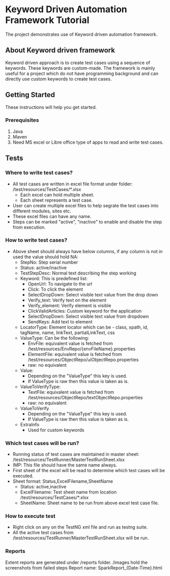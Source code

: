# Keyword Driven Automation Framework Tutorial

The project demonstrates use of Keyword driven automation framework.

## About Keyword driven framework

Keyword driven approach is to create test cases using a sequence of keywords. These keywords are custom-made.
The framework is mainly useful for a project which do not have programming background and can directly use custom keywords to create test cases.


## Getting Started

These instructions will help you get started.

### Prerequisites

1. Java
2. Maven
3. Need MS excel or Libre office type of apps to read and write test cases.

## Tests

### Where to write test cases?

* All test cases are written in excel file format under folder: /test/resources/TestCases/*.xlsx
  - Each excel can hold multiple sheet.
  - Each sheet represents a test case.
* User can create multiple excel files to help segrate the test cases into different modules, sites etc.
* These excel files can have any name.
* Steps can be marked "active", "inactive" to enable and disable the step from execution.

### How to write test cases?

* Above sheet should always have below columns, if any column is not in used the value should hold NA:
    - StepNo: Step serial number
    - Status: active/inactive
    - TestStepDesc: Normal text describing the step working
    - Keyword: This is predefined list:
      - OpenUrl: To navigate to the url
      - Click: To click the element
      - SelectDropDown: Select visible text value from the drop down
      - Verify_text: Verify text on the element
      - Verify_element: Verify element is visible
      - ClickValidArticles: Custom keyword for the application
      - SelectDropDown: Select visible text value from dropdown
      - SendKeys: Add text to element
    - LocatorType: Element locator which can be - class, xpath, id, tagName, name, linkText, partialLinkText, css
    - ValueType: Can be the following:
      - EnvFile: equivalent value is fetched from /test/resources/EnvRepo/{envFileName}.properties
      - ElementFile: equivalent value is fetched from /test/resources/ObjectRepo/uiObjectRepo.properties
      - raw: no equivalent
    - Value:
      - Depending on the "ValueType" this key is used.
      - If ValueType is raw then this value is taken as is.
    - ValueToVerifyType: 
      - TextFile: equivalent value is fetched from /test/resources/ObjectRepo/textObjectRepo.properties
      - raw: no equivalent
    - ValueToVerify
      - Depending on the "ValueType" this key is used.
      - If ValueType is raw then this value is taken as is.
    - ExtraInfo
      - Used for custom keywords

### Which test cases will be run?

* Running status of test cases are maintained in master sheet: /test/resources/TestRunner/MasterTestRunSheet.xlsx
* IMP: This file should have the same name always.
* First sheet of the excel will be read to determine which test cases will be executed.
* Sheet format: Status,ExcelFilename,SheetName
  - Status: active,inactive
  - ExcelFilename: Test sheet name from location /test/resources/TestCases/*.xlsx
  - SheetName: Sheet name to be run from above excel test case file.

    
### How to execute test

* Right click on any on the TestNG xml file and run as testng suite.
* All the active test cases from /test/resources/TestRunner/MasterTestRunSheet.xlsx will be run.


### Reports

Extent reports are generated under /reports folder.
/images hold the screenshots from failed steps
Report name: SparkReport_{Date-Time}.html


